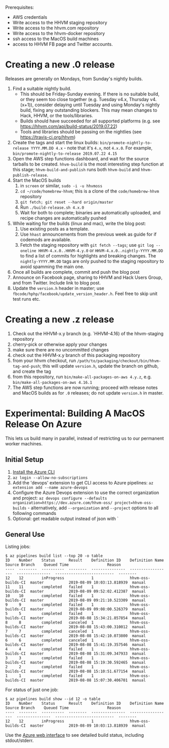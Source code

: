 Prerequisites:
- AWS credentials
- Write access to the HHVM staging repository
- Write access to the hhvm.com repository
- Write access to the hhvm-docker repository
- ssh access to the MacOS build machines
- access to HHVM FB page and Twitter accounts.

Creating a new .0 release
==========================

Releases are generally on Mondays, from Sunday's nightly builds.

1. Find a suitable nightly build.
   - This should be Friday-Sunday evening. If there is no suitable build, or they
    seem too close together (e.g. Tuesday v4.x, Thursday v4.(x+1)), consider
    delaying until Tuesday and using Monday's nightly build, fixing any
    outstanding blockers. This may mean changes to Hack, HHVM, or the
    tools/libraries.
   - Builds should have succeeded for all
     supported platforms (e.g. see https://hhvm.com/api/build-status/2019.07.22)
   - Tools and libraries should be passing on the nightlies (see
     https://travis-ci.org/hhvm)
1. Create the tags and start the linux builds:
   `bin/promote-nightly-to-release YYYY.MM.DD 4.x` - note that it's `4.x`, not
   `4.x.0`. For example, `bin/promote-nightly-to-release 2019.07.22 4.15`
1. Open the AWS step functions dashboard, and wait for the source tarballs to
   be created. `hhvm-build` is the most interesting step function at this stage;
   `hhvm-build-and-publish` runs both `hhvm-build` and `hhvm-publish-release`.
1. Start the MacOS builds
   1. in `screen` or similar, `sudo -i -u hhvmoss`
   1. `cd ~/code/homebrew-hhvm`; this is a clone of the `code/homebrew-hhvm`
      repository
   1. `git fetch; git reset --hard origin/master`
   1. Run `./build-release.sh 4.x.0`
   1. Wait for both to complete; binaries are automatically uploaded, and recipe
      changes are automatically pushed
1. While waiting for the builds (linux and mac), write the blog post:
   1. Use existing posts as a template.
   1. Use `hhast` announcements from the previous week as guide for if codemods
      are available.
   1. Fetch the staging repository with `git fetch --tags`; use
      `git log --oneline HHVM-4.x.0..HHVM-4.y.0` or
      `HHVM-4.x.0..nightly-YYYY.MM.DD` to find a list of commits for highlights
      and breaking changes. The `nightly-YYYY.MM.DD` tags are only pushed to
      the staging repository to avoid spamming the main one.
1. Once all builds are complete, commit and push the blog post
1. Announce on Facebook page, sharing to HHVM and Hack Users Group, and from
   Twitter. Include link to blog post.
1. Update the `version.h` header in master; use
   `fbcode/hphp/facebook/update_version_header.h`. Feel free to skip unit test
   runs etc.

Creating a new .z release
=========================

1. Check out the HHVM-x.y branch (e.g. `HHVM-4.16)
   of the hhvm-staging repository
1. cherry-pick or otherwise apply your changes
1. make sure there are no uncommitted changes
1. check out the HHVM-x.y branch of this packaging repository
1. from your hhvm checkout, run
  `/path/to/packaging/checkout/bin/hhvm-tag-and-push`; this will update
  `version.h`, update the branch on github, and create the tag
1. from this repository, run `bin/make-all-packages-on-aws 4.y.z`, e.g.
  `bin/make-all-packages-on-aws 4.16.1`
1. The AWS step functions are now running; proceed with release notes and MacOS
   builds as for `.0` releases; do not update `version.h` in master.

Experimental: Building A MacOS Release On Azure
===============================================

This lets us build many in parallel, instead of restricting us to our
permanent worker machines.

Initial Setup
-------------

1. [Install the Azure CLI](https://docs.microsoft.com/en-us/cli/azure/install-azure-cli)
2. `az login --allow-no-subscriptions`
3. Add the 'devops' extension to get CLI access to Azure pipelines:
   `az extension add --name azure-devops`
4. Configure the Azure Devops extension to use the correct organization and project:
    `az devops configure --defaults organization=https://dev.azure.com/hhvm-oss/ project=hhvm-oss-builds` - alternatively, add `--organization` and
    `--project` options to all following commands
5. Optional: get readable output instead of json with `

General Use
-----------

Listing jobs:

```
$ az pipelines build list --top 20 -o table
ID    Number    Status      Result    Definition ID    Definition Name     Source Branch    Queued Time                 Reason
----  --------  ----------  --------  ---------------  ------------------  ---------------  --------------------------  --------
12    12        inProgress            1                hhvm-oss-builds-CI  master           2019-08-09 10:03:13.818939  manual
11    11        completed   failed    1                hhvm-oss-builds-CI  master           2019-08-09 09:52:02.412387  manual
10    10        completed   failed    1                hhvm-oss-builds-CI  master           2019-08-09 09:21:10.523309  manual
9     9         completed   failed    1                hhvm-oss-builds-CI  master           2019-08-09 09:08:00.526379  manual
5     5         completed   failed    1                hhvm-oss-builds-CI  master           2019-08-08 15:34:21.857854  manual
8     8         completed   canceled  1                hhvm-oss-builds-CI  master           2019-08-08 15:43:00.310012  manual
7     7         completed   canceled  1                hhvm-oss-builds-CI  master           2019-08-08 15:42:10.073800  manual
6     6         completed   canceled  1                hhvm-oss-builds-CI  master           2019-08-08 15:41:19.357546  manual
4     4         completed   failed    1                hhvm-oss-builds-CI  master           2019-08-08 15:31:09.347933  manual
3     3         completed   failed    1                hhvm-oss-builds-CI  master           2019-08-08 15:19:30.592465  manual
2     2         completed   failed    1                hhvm-oss-builds-CI  master           2019-08-08 15:10:51.677154  manual
1     1         completed   failed    1                hhvm-oss-builds-CI  master           2019-08-08 15:07:30.406701  manual
```

For status of just one job:

```
$ az pipelines build show --id 12 -o table
ID    Number    Status      Result    Definition ID    Definition Name     Source Branch    Queued Time                 Reason
----  --------  ----------  --------  ---------------  ------------------  ---------------  --------------------------  --------
12    12        inProgress            1                hhvm-oss-builds-CI  master           2019-08-09 10:03:13.818939  manual
```

Use the [Azure web interface](https://dev.azure.com/hhvm-oss/hhvm-oss-builds/_build?definitionId=1) to see detailed
build status, including stdout/stderr.
